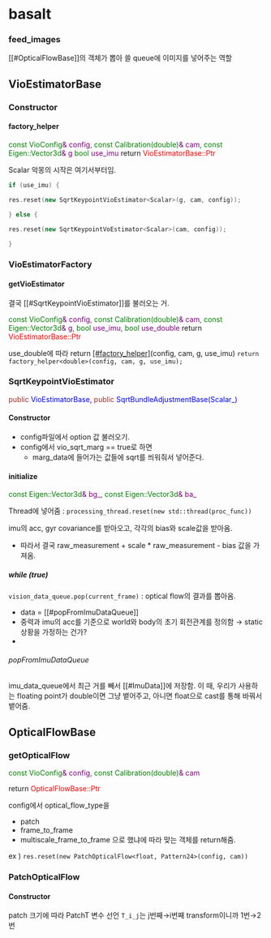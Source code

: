 # basalt
### feed_images
[[#OpticalFlowBase]]의 객체가 뽑아 쓸 queue에 이미지를 넣어주는 역할

## VioEstimatorBase

### Constructor

#### factory_helper
<span style="color:green">const VioConfig<span style="color: purple">& config</span>, const Calibration(double)<span style="color: purple">& cam</span>, const Eigen::Vector3d<span style="color: purple">& g</span> bool<span style="color: purple"> use_imu</span></span>
return <span style="color: red"> VioEstimatorBase::Ptr </span>

Scalar 악몽의 시작은 여기서부터임.
```C++
if (use_imu) {

res.reset(new SqrtKeypointVioEstimator<Scalar>(g, cam, config));

} else {

res.reset(new SqrtKeypointVoEstimator<Scalar>(cam, config));

}
```
### VioEstimatorFactory
#### getVioEstimator
결국 [[#SqrtKeypointVioEstimator]]를 불러오는 거.

<span style="color: green">const VioConfig<span style="color: purple">& config</span>, const Calibration(double)<span style="color: purple">& cam</span>, const Eigen::Vector3d<span style="color: purple">& g</span>, bool<span style="color: purple"> use_imu</span>, bool<span style="color: purple"> use_double</span> </span>
return <span style="color: red"> VioEstimatorBase::Ptr </span>

use_double에 따라 
return [[#factory_helper]](float)(config, cam, g, use_imu)
`return factory_helper<double>(config, cam, g, use_imu);`

### SqrtKeypointVioEstimator 
<span style="color: brown">public <span style="color: blue">VioEstimatorBase, </span>public <span style="color: blue">SqrtBundleAdjustmentBase(Scalar_)</span></span>

#### Constructor
- config파일에서 option 값 불러오기.
- config에서 vio_sqrt_marg == true로 하면
	- marg_data에 들어가는 값들에 sqrt를 씌워줘서 넣어준다.

#### initialize
<span style="color:green">const Eigen::Vector3d<span style="color:purple">& bg_</span>, const Eigen::Vector3d<span style="color:purple">& ba_</span></span>

Thread에 넣어줌 : `processing_thread.reset(new std::thread(proc_func))`

imu의 acc, gyr covariance를 받아오고, 각각의 bias와 scale값을 받아옴.
- 따라서 결국 raw_measurement + scale * raw_measurement - bias 값을 가져옴.
##### while (true)
`vision_data_queue.pop(current_frame)` : optical flow의 결과를 뽑아옴.

- data = [[#popFromImuDataQueue]]
- 중력과 imu의 acc를 기준으로 world와 body의 초기 회전관계를 정의함 → static 상황을 가정하는 건가?
- 

###### popFromImuDataQueue
imu_data_queue에서 최근 거를 빼서 [[#ImuData]]에 저장함.
이 때, 우리가 사용하는 floating point가 double이면 그냥 뱉어주고, 아니면 float으로 cast를 통해 바꿔서 뱉어줌.

## OpticalFlowBase
### getOpticalFlow
<span style="color: green">const VioConfig<span style="color: purple">& config</span>, const Calibration(double)<span style="color: purple">& cam</span></span>

return <span style="color:red">OpticalFlowBase::Ptr</span>

config에서 optical_flow_type을 
- patch
- frame_to_frame
- multiscale_frame_to_frame
으로 했냐에 따라  맞는 객체를 return해줌.

ex ) `res.reset(new PatchOpticalFlow<float, Pattern24>(config, cam))`

### PatchOpticalFlow
#### Constructor
patch 크기에 따라 PatchT 변수 선언
`T_i_j`는 j번째→i번째 transform이니까 1번→2번 




